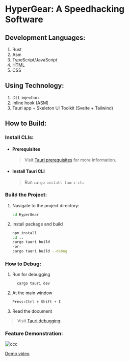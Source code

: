 # HyperGear: A Speedhacking Software

## Development Languages:
1. Rust
2. Asm
3. TypeScript/JavaScript
4. HTML
5. CSS

## Using Technology:
1. DLL injection
2. Inline hook (ASM)
3. Tauri app + Skeleton UI Toolkit (Svelte + Tailwind)

## How to Build:

### Install CLIs:
* #### Prerequisites
  > Visit [Tauri prerequisites](https://tauri.app/v1/guides/getting-started/prerequisites) for more information.
  
* #### Install Tauri CLI
  > Run `cargo install tauri-cli`

### Build the Project:
1. Navigate to the project directory:
   ```bash
   cd HyperGear

2. Install package and build
   ```bash
   npm install
   cd ..
   cargo tauri build
   -or-
   cargo tauri build --debug
   
### How to Debug:
1. Run for debugging
   ```bash
     cargo tauri dev
2. At the main window
   ```bash
   Press:Ctrl + Shift + I
3. Read the document
  > Visit [Tauri debugging](https://tauri.app/v1/guides/debugging/vs-code)
   
### Feature Demonstration:
![ccc](https://github.com/plantabt/HyperGear/assets/139223769/74c8e50a-a9c3-41e5-8dba-45fa36fa5a2a)

[Demo video](https://youtu.be/N3KDAUhmiWM)

